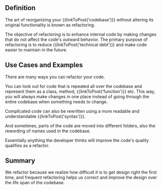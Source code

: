 ## Definition

The art of reorganizing your {{linkToPost('codebase')}}  without altering its original functionality is known as refactoring. 

The objective of refactoring is to enhance internal code by making changes that do not affect the code's outward behavior. The primary purpose of refactoring is to reduce {{linkToPost('technical debt')}} and make code easier to maintain in the future. 

## Use Cases and Examples

There are many ways you can refactor your code. 

You can look out for code that is repeated all over the codebase and represent them as a class, method, {{linkToPost('function')}} etc. This way, you will always make changes in one place instead of going through the entire codebase when something needs to change.

Complicated code can also be rewritten using a more readable and understandable {{linkToPost('syntax')}}.

And sometimes, parts of the code are moved into different folders, also the rewording of names used in the codebase.

Essentially anything the developer thinks will improve the code's quality qualifies as a refactor.

## Summary

We refactor because we realize how difficult it is to get design right the first time, and frequent refactoring helps us correct and improve the design over the life span of the codebase.